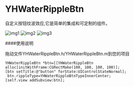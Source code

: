 # YHWaterRippleBtn
自定义按钮纹波效应,它是简单的集成和可定制的组件。

![img1](https://github.com/yuhuans/YHWaterRippleBtn/blob/master/1.gif) ![img2](https://github.com/yuhuans/YHWaterRippleBtn/blob/master/2.gif) ![img3](https://github.com/yuhuans/YHWaterRippleBtn/blob/master/3.gif) 


####使用说明

拖动文件YHWaterRippleBtn.h/YHWaterRippleBtn.m到您的项目

```
YHWaterRippleBtn *btn=[[YHWaterRippleBtn alloc]initWithFrame:CGRectMake(100, 100, 100, 100)];
[btn setTitle:@"button" forState:UIControlStateNormal];
 btn.rippleType=YHWaterRippleBtnTypeInnerCenter;
[self.view addSubview:btn];
```